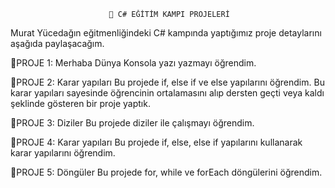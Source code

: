                           🌟 C# EĞİTİM KAMPI PROJELERİ
Murat Yücedağın eğitmenliğindeki C# kampında yaptığımız proje detaylarını aşağıda paylaşacağım.

🎀PROJE 1: Merhaba Dünya
Konsola yazı yazmayı öğrendim.

🎀PROJE 2: Karar yapıları
Bu projede if, else if ve else yapılarını öğrendim. Bu karar yapıları sayesinde öğrencinin ortalamasını alıp dersten geçti veya kaldı şeklinde gösteren bir proje yaptık.

🎀PROJE 3: Diziler
Bu projede diziler ile çalışmayı öğrendim.

🎀PROJE 4: Karar yapıları
Bu projede if, else, else if yapılarını kullanarak karar yapılarını öğrendim.

🎀PROJE 5: Döngüler
Bu projede for, while ve forEach döngülerini öğrendim.

